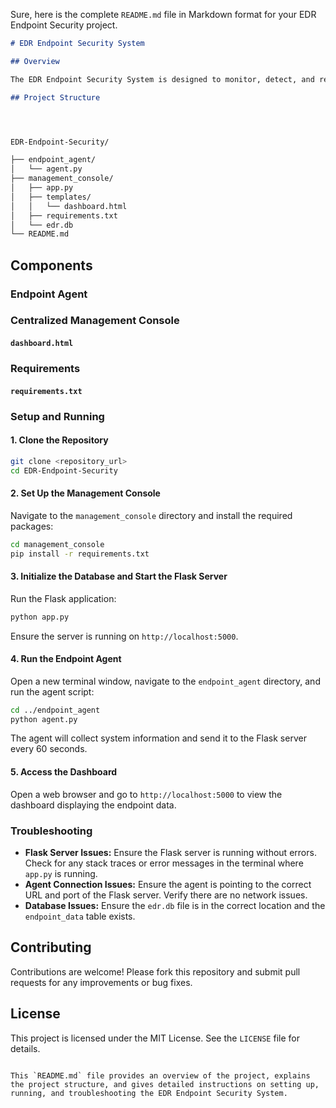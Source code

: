 Sure, here is the complete `README.md` file in Markdown format for your EDR Endpoint Security project.

```markdown
# EDR Endpoint Security System

## Overview

The EDR Endpoint Security System is designed to monitor, detect, and respond to security threats on endpoints within an organization's network. This project includes an endpoint agent that collects system information and a centralized management console that displays the collected data and alerts on a web-based dashboard.

## Project Structure




EDR-Endpoint-Security/

├── endpoint_agent/
│   └── agent.py
├── management_console/
│   ├── app.py
│   ├── templates/
│   │   └── dashboard.html
│   ├── requirements.txt
│   └── edr.db
└── README.md
```
## Components
### Endpoint Agent
### Centralized Management Console
#### `dashboard.html`
### Requirements
#### `requirements.txt`
### Setup and Running
#### 1. Clone the Repository

```sh
git clone <repository_url>
cd EDR-Endpoint-Security
```
#### 2. Set Up the Management Console

Navigate to the `management_console` directory and install the required packages:

```sh
cd management_console
pip install -r requirements.txt
```

#### 3. Initialize the Database and Start the Flask Server

Run the Flask application:

```sh
python app.py
```

Ensure the server is running on `http://localhost:5000`.

#### 4. Run the Endpoint Agent

Open a new terminal window, navigate to the `endpoint_agent` directory, and run the agent script:

```sh
cd ../endpoint_agent
python agent.py
```

The agent will collect system information and send it to the Flask server every 60 seconds.

#### 5. Access the Dashboard

Open a web browser and go to `http://localhost:5000` to view the dashboard displaying the endpoint data.

### Troubleshooting

- **Flask Server Issues:** Ensure the Flask server is running without errors. Check for any stack traces or error messages in the terminal where `app.py` is running.
- **Agent Connection Issues:** Ensure the agent is pointing to the correct URL and port of the Flask server. Verify there are no network issues.
- **Database Issues:** Ensure the `edr.db` file is in the correct location and the `endpoint_data` table exists.

## Contributing

Contributions are welcome! Please fork this repository and submit pull requests for any improvements or bug fixes.

## License

This project is licensed under the MIT License. See the `LICENSE` file for details.
```

This `README.md` file provides an overview of the project, explains the project structure, and gives detailed instructions on setting up, running, and troubleshooting the EDR Endpoint Security System.
